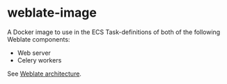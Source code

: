 # weblate-image

A Docker image to use in the ECS Task-definitions of both of the following Weblate components: 
 - Web server
 - Celery workers

See [Weblate architecture](https://docs.weblate.org/en/latest/admin/install.html#architecture-overview).
